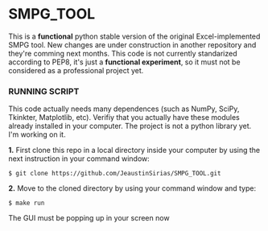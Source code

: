 # SMPG_TOOL
This is a **functional** python stable version of the original Excel-implemented SMPG tool. New changes are under construction in another repository and they're comming next months. This code is not currently standarized according to PEP8, it's just a **functional experiment**, so it must not be considered as a professional project yet.


### RUNNING SCRIPT
This code actually needs many dependences (such as NumPy, SciPy, Tkinkter, Matplotlib, etc). Verifiy that you actually have these modules already installed in your computer. The project is not a python library yet. I'm working on it.

**1.** First clone this repo in a local directory inside your computer by using the next instruction in your command window:
```
$ git clone https://github.com/JeaustinSirias/SMPG_TOOL.git
```
**2.** Move to the cloned directory by using your command window and type:

```
$ make run
```
The GUI must be popping up in your screen now
